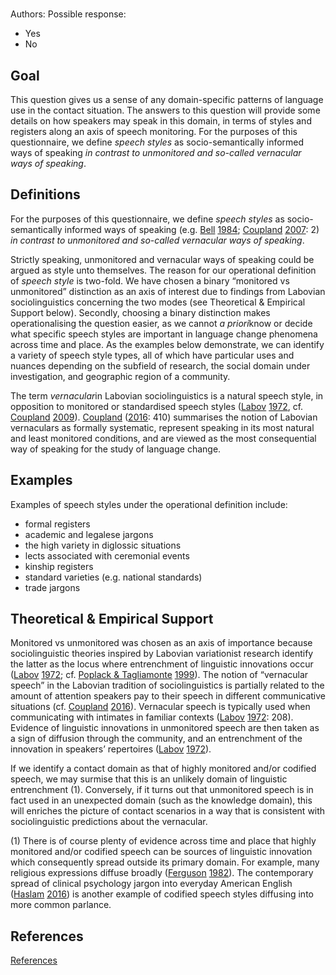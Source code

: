 # [](ContributionTable?__template__=property.md&property=name#cldf:D9)

Authors: [](ContributionTable?__template__=property.md&property=contributor#cldf:D9)
Possible response:
- Yes
- No


## Goal

This question gives us a sense of any domain-specific patterns of language use in the contact situation. The answers to this question will provide some details on how speakers may speak in this domain, in terms of styles and registers along an axis of speech monitoring. For the purposes of this questionnaire, we define *speech styles* as socio-semantically informed ways of speaking *in contrast to unmonitored and so-called vernacular ways of speaking*.


## Definitions

For the purposes of this questionnaire, we define *speech styles* as socio-semantically informed ways of speaking (e.g. [Bell](sources.bib?ref&with_internal_ref_link&keep_label#cldf:Bell1984) [1984](sources.bib?ref&with_internal_ref_link&keep_label#cldf:Bell1984); [Coupland](sources.bib?ref&with_internal_ref_link&keep_label#cldf:Coupland2007) [2007](sources.bib?ref&with_internal_ref_link&keep_label#cldf:Coupland2007): 2) *in contrast to unmonitored and so-called vernacular ways of speaking*.

Strictly speaking, unmonitored and vernacular ways of speaking could be argued as style unto themselves. The reason for our operational definition of *speech style* is two-fold. We have chosen a binary “monitored vs unmonitored” distinction as an axis of interest due to findings from Labovian sociolinguistics concerning the two modes (see Theoretical & Empirical Support below). Secondly, choosing a binary distinction makes operationalising the question easier, as we cannot *a priori*know or decide what specific speech styles are important in language change phenomena across time and place. As the examples below demonstrate, we can identify a variety of speech style types, all of which have particular uses and nuances depending on the subfield of research, the social domain under investigation, and geographic region of a community.

The term *vernacular*in Labovian sociolinguistics is a natural speech style, in opposition to monitored or standardised speech styles ([Labov](sources.bib?ref&with_internal_ref_link&keep_label#cldf:Labov1972a) [1972](sources.bib?ref&with_internal_ref_link&keep_label#cldf:Labov1972a), cf. [Coupland](sources.bib?ref&with_internal_ref_link&keep_label#cldf:Coupland2009) [2009](sources.bib?ref&with_internal_ref_link&keep_label#cldf:Coupland2009)). [Coupland](sources.bib?ref&with_internal_ref_link&keep_label#cldf:Coupland2016) ([2016](sources.bib?ref&with_internal_ref_link&keep_label#cldf:Coupland2016): 410) summarises the notion of Labovian vernaculars as formally systematic, represent speaking in its most natural and least monitored conditions, and are viewed as the most consequential way of speaking for the study of language change.


## Examples

Examples of speech styles under the operational definition include:

- formal registers
- academic and legalese jargons
- the high variety in diglossic situations
- lects associated with ceremonial events
- kinship registers
- standard varieties (e.g. national standards)
- trade jargons

## Theoretical & Empirical Support

Monitored vs unmonitored was chosen as an axis of importance because sociolinguistic theories inspired by Labovian variationist research identify the latter as the locus where entrenchment of linguistic innovations occur ([Labov](sources.bib?ref&with_internal_ref_link&keep_label#cldf:Labov1972a) [1972](sources.bib?ref&with_internal_ref_link&keep_label#cldf:Labov1972a); cf. [Poplack & Tagliamonte](sources.bib?ref&with_internal_ref_link&keep_label#cldf:PoplackTagliamonte1999) [1999](sources.bib?ref&with_internal_ref_link&keep_label#cldf:PoplackTagliamonte1999)). The notion of “vernacular speech” in the Labovian tradition of sociolinguistics is partially related to the amount of attention speakers pay to their speech in different communicative situations (cf. [Coupland](sources.bib?ref&with_internal_ref_link&keep_label#cldf:Coupland2016) [2016](sources.bib?ref&with_internal_ref_link&keep_label#cldf:Coupland2016)). Vernacular speech is typically used when communicating with intimates in familiar contexts ([Labov](sources.bib?ref&with_internal_ref_link&keep_label#cldf:Labov1972a) [1972](sources.bib?ref&with_internal_ref_link&keep_label#cldf:Labov1972a): 208). Evidence of linguistic innovations in unmonitored speech are then taken as a sign of diffusion through the community, and an entrenchment of the innovation in speakers’ repertoires ([Labov](sources.bib?ref&with_internal_ref_link&keep_label#cldf:Labov1972a) [1972](sources.bib?ref&with_internal_ref_link&keep_label#cldf:Labov1972a)).

If we identify a contact domain as that of highly monitored and/or codified speech, we may surmise that this is an unlikely domain of linguistic entrenchment (1). Conversely, if it turns out that unmonitored speech is in fact used in an unexpected domain (such as the knowledge domain), this will enriches the picture of contact scenarios in a way that is consistent with sociolinguistic predictions about the vernacular.

(1) There is of course plenty of evidence across time and place that highly monitored and/or codified speech can be sources of linguistic innovation which consequently spread outside its primary domain. For example, many religious expressions diffuse broadly ([Ferguson](sources.bib?ref&with_internal_ref_link&keep_label#cldf:Ferguson1982) [1982](sources.bib?ref&with_internal_ref_link&keep_label#cldf:Ferguson1982)). The contemporary spread of clinical psychology jargon into everyday American English ([Haslam](sources.bib?ref&with_internal_ref_link&keep_label#cldf:Haslam2016) [2016](sources.bib?ref&with_internal_ref_link&keep_label#cldf:Haslam2016)) is another example of codified speech styles diffusing into more common parlance.

## References

[References](Source?cited_only&with_link#cldf:__all__)